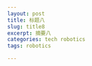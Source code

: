 ```yaml
---
layout: post
title: 标题八
slug: title8
excerpt: 摘要八
categories: tech robotics
tags: robotics

---
```

